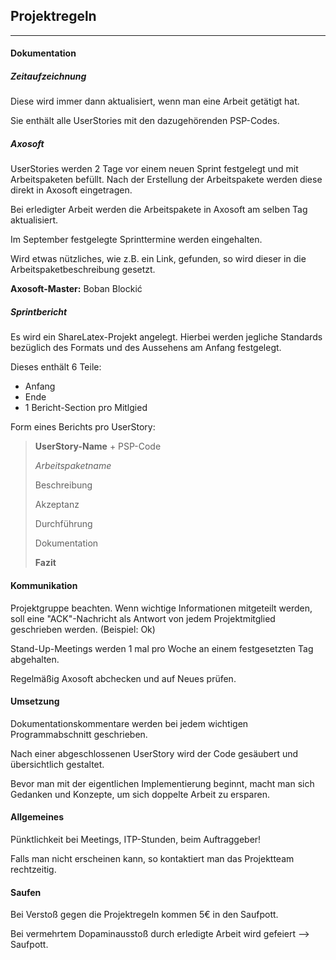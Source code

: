 ## Projektregeln

---

#### Dokumentation

##### Zeitaufzeichnung

Diese wird immer dann aktualisiert, wenn man eine Arbeit getätigt hat. 

Sie enthält alle UserStories mit den dazugehörenden PSP-Codes.

##### Axosoft

UserStories werden 2 Tage vor einem neuen Sprint festgelegt und mit Arbeitspaketen befüllt. Nach der Erstellung der Arbeitspakete werden diese direkt in Axosoft eingetragen.

Bei erledigter Arbeit werden die Arbeitspakete in Axosoft am selben Tag aktualisiert. 

Im September festgelegte Sprinttermine werden eingehalten.

Wird etwas nützliches, wie z.B. ein Link, gefunden, so wird dieser in die Arbeitspaketbeschreibung gesetzt.

**Axosoft-Master:** Boban Blockić

##### Sprintbericht

Es wird ein ShareLatex-Projekt angelegt. Hierbei werden jegliche Standards bezüglich des Formats und des Aussehens am Anfang festgelegt.

Dieses enthält 6 Teile:

- Anfang
- Ende
- 1 Bericht-Section pro Mitlgied

Form eines Berichts pro UserStory:

> **UserStory-Name** + PSP-Code
>
> *Arbeitspaketname*
>
> Beschreibung
>
> Akzeptanz
>
> Durchführung
>
> Dokumentation
>
> **Fazit**

#### Kommunikation

Projektgruppe beachten. Wenn wichtige Informationen mitgeteilt werden, soll eine "ACK"-Nachricht als Antwort von jedem Projektmitglied geschrieben werden. (Beispiel: Ok)

Stand-Up-Meetings werden 1 mal pro Woche an einem festgesetzten Tag abgehalten.

Regelmäßig Axosoft abchecken und auf Neues prüfen.

#### Umsetzung

Dokumentationskommentare werden bei jedem wichtigen Programmabschnitt geschrieben.

Nach einer abgeschlossenen UserStory wird der Code gesäubert und übersichtlich gestaltet.

Bevor man mit der eigentlichen Implementierung beginnt, macht man sich Gedanken und Konzepte, um sich doppelte Arbeit zu ersparen.

#### Allgemeines

Pünktlichkeit bei Meetings, ITP-Stunden, beim Auftraggeber! 

Falls man nicht erscheinen kann, so kontaktiert man das Projektteam rechtzeitig.

#### Saufen

Bei Verstoß gegen die Projektregeln kommen 5€ in den Saufpott.

Bei vermehrtem Dopaminausstoß durch erledigte Arbeit wird gefeiert —> Saufpott.
